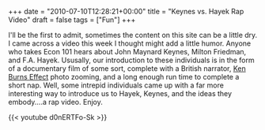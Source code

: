 +++
date = "2010-07-10T12:28:21+00:00"
title = "Keynes vs. Hayek Rap Video"
draft = false
tags = ["Fun"]
+++

I'll be the first to admit, sometimes the content on this site can be a little dry. I came across a video this week I thought might add a little humor. Anyone who takes Econ 101 hears about John Maynard Keynes, Milton Friedman, and F.A. Hayek. Ususally, our introduction to these individuals is in the form of a documentary film of some sort, complete with a British narrator, [Ken Burns Effect](http://en.wikipedia.org/wiki/Ken_Burns_Effect) photo zooming, and a long enough run time to complete a short nap. Well, some intrepid individuals came up with a far more interesting way to introduce us to Hayek, Keynes, and the ideas they embody....a rap video. Enjoy.

{{< youtube d0nERTFo-Sk >}}